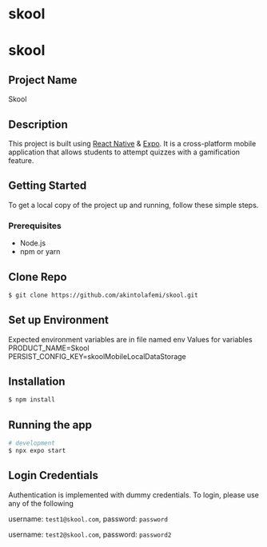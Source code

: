 # skool
# skool


## Project Name

Skool

## Description

This project is built using [React Native](http://reactnative.dev) & [Expo](http://docs.expo.dev). It is a cross-platform mobile application that allows students to attempt quizzes with a gamification feature.

## Getting Started

To get a local copy of the project up and running, follow these simple steps.

### Prerequisites

- Node.js
- npm or yarn

## Clone Repo

```bash
$ git clone https://github.com/akintolafemi/skool.git
```

## Set up Environment

Expected environment variables are in file named env
Values for variables
PRODUCT_NAME=Skool
PERSIST_CONFIG_KEY=skoolMobileLocalDataStorage

## Installation

```bash
$ npm install
```
## Running the app

```bash
# development
$ npx expo start
```

## Login Credentials

Authentication is implemented with dummy credentials. To login, please use any of the following

username: `test1@skool.com`,
password: `password`

username: `test2@skool.com`,
password: `password2`
